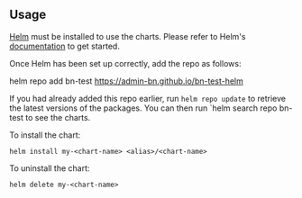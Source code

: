 ## Usage

[Helm](https://helm.sh) must be installed to use the charts.  Please refer to
Helm's [documentation](https://helm.sh/docs) to get started.

Once Helm has been set up correctly, add the repo as follows:

  helm repo add bn-test https://admin-bn.github.io/bn-test-helm

If you had already added this repo earlier, run `helm repo update` to retrieve
the latest versions of the packages.
You can then run `helm search repo bn-test to see the charts.

To install the <chart-name> chart:

    helm install my-<chart-name> <alias>/<chart-name>

To uninstall the chart:

    helm delete my-<chart-name>
